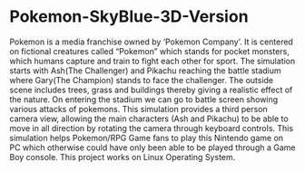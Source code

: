 # Pokemon-SkyBlue-3D-Version
Pokemon is a media franchise owned by ‘Pokemon Company’. It is centered on fictional creatures called “Pokemon” which stands for pocket monsters, which humans capture and train to fight each other for sport. 
The simulation starts with Ash(The Challenger) and Pikachu reaching the battle stadium where Gary(The Champion) stands to face the challenger. The outside scene includes trees, grass and buildings thereby giving a realistic effect of the nature. On entering the stadium we can go to battle screen showing various attacks of pokemons.
This simulation provides a third person camera view, allowing the main characters (Ash and Pikachu) to be able to move in all direction by rotating the camera through keyboard controls. 
This simulation helps Pokemon/RPG Game fans to play this Nintendo game on PC which otherwise could have only been able to be played through a Game Boy console.
This project works on Linux Operating System.
